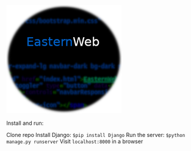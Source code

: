 

![EasternWeb](logo.png "EasternWeb")








Install and run:

Clone repo
Install Django: `$pip install Django`
Run the server: `$python manage.py runserver`
Visit `localhost:8000` in a browser
